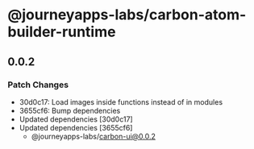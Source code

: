 # @journeyapps-labs/carbon-atom-builder-runtime

## 0.0.2

### Patch Changes

- 30d0c17: Load images inside functions instead of in modules
- 3655cf6: Bump dependencies
- Updated dependencies [30d0c17]
- Updated dependencies [3655cf6]
  - @journeyapps-labs/carbon-ui@0.0.2
